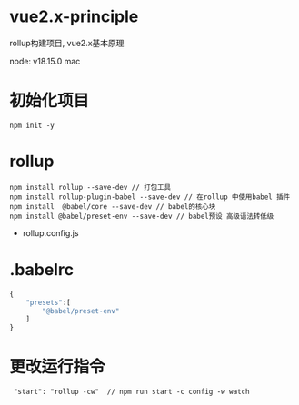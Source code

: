 # vue2.x-principle
rollup构建项目, vue2.x基本原理

node: v18.15.0
mac

# 初始化项目
```
npm init -y
```

# rollup

```
npm install rollup --save-dev // 打包工具
npm install rollup-plugin-babel --save-dev // 在rollup 中使用babel 插件
npm install  @babel/core --save-dev // babel的核心块
npm install @babel/preset-env --save-dev // babel预设 高级语法转低级
```
- rollup.config.js

# .babelrc
```js
{
    "presets":[
        "@babel/preset-env"
    ]
}
```

# 更改运行指令
```
 "start": "rollup -cw"  // npm run start -c config -w watch
```


